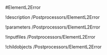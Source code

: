 <!-- MOOSE Object Documentation Stub: Remove this when content is added. -->
#ElementL2Error

!description /Postprocessors/ElementL2Error

!parameters /Postprocessors/ElementL2Error

!inputfiles /Postprocessors/ElementL2Error

!childobjects /Postprocessors/ElementL2Error
